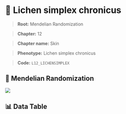 # 🧪 Lichen simplex chronicus

> **Root:** Mendelian Randomization

> **Chapter:** 12  

> **Chapter name:** Skin

> **Phenotype:** Lichen simplex chronicus  

> **Code:** `L12_LICHENSIMPLEX`

## 🧬 Mendelian Randomization  

<img src="/MR/Figures/Forward/L12_LICHENSIMPLEX.png"/>

## 📊 Data Table

<CsvTableMRF src="/MR_Data/Forward/L12_LICHENSIMPLEX.csv"/>
